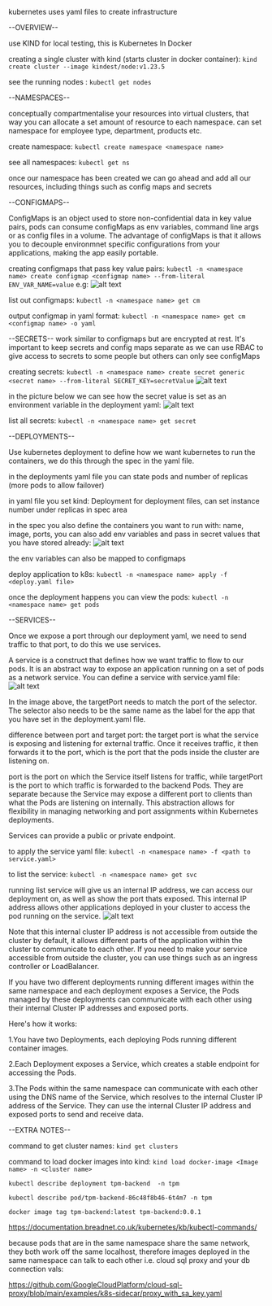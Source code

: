 kubernetes uses yaml files to create infrastructure

--OVERVIEW--

use KIND for local testing, this is Kubernetes In Docker

creating a single cluster with kind (starts cluster in docker container):
`kind create cluster --image kindest/node:v1.23.5`

see the running nodes :
`kubectl get nodes`

--NAMESPACES--

conceptually compartmentalise your resources into virtual clusters, that way you can allocate a set amount of resource to each namespace. can set namespace for employee type, department, products etc.

create namespace:
`kubectl create namespace <namespace name>`

see all namespaces:
`kubectl get ns`

once our namespace has been created we can go ahead and add all our resources, including things such as config maps and secrets

--CONFIGMAPS--

ConfigMaps is an object used to store non-confidential data in key value pairs, pods can consume configMaps as env variables, command line args or as config files in a volume.
The advantage of configMaps is that it allows you to decouple environmnet specific configurations from your applications, making the app easily portable.

creating configmaps that pass key value pairs:
`kubectl -n <namespace name> create configmap <configmap name> --from-literal ENV_VAR_NAME=value`
e.g:
![alt text](image-1.png)

list out configmaps:
`kubectl -n <namespace name> get cm`

output configmap in yaml format:
`kubectl -n <namespace name> get cm <configmap name> -o yaml`

--SECRETS--
work similar to configmaps but are encrypted at rest.
It's important to keep secrets and config maps separate as we can use RBAC to give access to secrets to some people but others can only see configMaps

creating secrets:
`kubectl -n <namespace name> create secret generic <secret name> --from-literal SECRET_KEY=secretValue`
![alt text](image-2.png)

in the picture below we can see how the secret value is set as an environment variable in the deployment yaml:
![alt text](image-3.png)

list all secrets:
`kubectl -n <namespace name> get secret`

--DEPLOYMENTS--

Use kubernetes deployment to define how we want kubernetes to run the containers, we do this through the spec in the yaml file.

in the deployments yaml file you can state pods and number of replicas (more pods to allow failover)

in yaml file you set kind: Deployment for deployment files,
can set instance number under replicas in spec area

in the spec you also define the containers you want to run with:
name, image, ports, you can also add env variables and pass in secret values that you have stored already:
![alt text](image.png)

the env variables can also be mapped to configmaps

deploy application to k8s:
`kubectl -n <namespace name> apply -f <deploy.yaml file>`

once the deployment happens you can view the pods:
`kubectl -n <namespace name> get pods`

--SERVICES--

Once we expose a port through our deployment yaml, we need to send traffic to that port, to do this we use services.

A service is a construct that defines how we want traffic to flow to our pods. It is an abstract way to expose an application running on a set of pods as a network service. You can define a service with service.yaml file:
![alt text](image-4.png)

In the image above, the targetPort needs to match the port of the selector. The selector also needs to be the same name as the label for the app that you have set in the deployment.yaml file.

difference between port and target port:
the target port is what the service is exposing and listening for external traffic. Once it receives traffic, it then forwards it to the port, which is the port that the pods inside the cluster are listening on.

port is the port on which the Service itself listens for traffic, while targetPort is the port to which traffic is forwarded to the backend Pods. They are separate because the Service may expose a different port to clients than what the Pods are listening on internally. This abstraction allows for flexibility in managing networking and port assignments within Kubernetes deployments.

Services can provide a public or private endpoint.

to apply the service yaml file:
`kubectl -n <namespace name> -f <path to service.yaml>`

to list the service:
`kubectl -n <namespace name> get svc`

running list service will give us an internal IP address, we can access our deployment on, as well as show the port thats exposed. This internal IP address allows other applications deployed in your cluster to access the pod running on the service.
![alt text](image-5.png)

Note that this internal cluster IP address is not accessible from outside the cluster by default, it allows different parts of the application within the cluster to communicate to each other. If you need to make your service accessible from outside the cluster, you can use things such as an ingress controller or LoadBalancer.

If you have two different deployments running different images within the same namespace and each deployment exposes a Service, the Pods managed by these deployments can communicate with each other using their internal Cluster IP addresses and exposed ports.

Here's how it works:

1.You have two Deployments, each deploying Pods running different container images.

2.Each Deployment exposes a Service, which creates a stable endpoint for accessing the Pods.

3.The Pods within the same namespace can communicate with each other using the DNS name of the Service, which resolves to the internal Cluster IP address of the Service. They can use the internal Cluster IP address and exposed ports to send and receive data.

--EXTRA NOTES--

command to get cluster names:
`kind get clusters`

command to load docker images into kind:
`kind load docker-image <Image name> -n <cluster name>`

`kubectl describe deployment tpm-backend  -n tpm`

`kubectl describe pod/tpm-backend-86c48f8b46-6t4m7 -n tpm`

`docker image tag tpm-backend:latest tpm-backend:0.0.1`

https://documentation.breadnet.co.uk/kubernetes/kb/kubectl-commands/





because pods that are in the same namespace share the same network, they both work off the same localhost, therefore images deployed in the same namespace can talk to each other i.e. cloud sql proxy and your db connection vals:

https://github.com/GoogleCloudPlatform/cloud-sql-proxy/blob/main/examples/k8s-sidecar/proxy_with_sa_key.yaml
